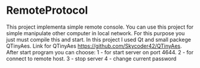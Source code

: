 # RemoteProtocol
This project implementa simple remote console. You can use this project for simple manipulate other computer in local network.
For this purpose you just must compile this and start.
In this project I used Qt and small packege QTinyAes. Link for QTinyAes https://github.com/Skycoder42/QTinyAes.
After start program you can choose:
1 -  for start server on port 4644. 
2 -  for connect to remote host.
3 -  stop server
4 -  change current password

